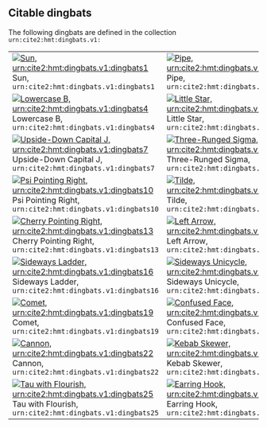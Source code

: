 
## Citable dingbats

The following dingbats are defined in the collection `urn:cite2:hmt:dingbats.v1:`

|   |   |   |
| ---  | ---  | ---  |
| [![Sun, `urn:cite2:hmt:dingbats.v1:dingbats1`](http://www.homermultitext.org/iipsrv?IIIF=/project/homer/pyramidal/deepzoom/hmt/vbbifolio/v1/vb_128v_129r.tif/pct:70.54,58.48999,0.9948,1.704/150,/0/default.jpg)](http://www.homermultitext.org/ict2/?urn=urn:cite2:hmt:vbbifolio.v1:vb_128v_129r@0.7054,0.5849,0.009948,0.01704)<br/>Sun, `urn:cite2:hmt:dingbats.v1:dingbats1` | [![Pipe, `urn:cite2:hmt:dingbats.v1:dingbats2`](http://www.homermultitext.org/iipsrv?IIIF=/project/homer/pyramidal/deepzoom/citebl/burney86imgs/v1/burney_ms_86_f083r.tif/pct:40.94999,64.07,5.6,2.411/150,/0/default.jpg)](http://www.homermultitext.org/ict2/?urn=urn:cite2:citebl:burney86imgs.v1:burney_ms_86_f083r@0.4095,0.6407,0.05600,0.02411)<br/>Pipe, `urn:cite2:hmt:dingbats.v1:dingbats2` | [![Reverse Pipe, `urn:cite2:hmt:dingbats.v1:dingbats3`](http://www.homermultitext.org/iipsrv?IIIF=/project/homer/pyramidal/deepzoom/citebl/burney86imgs/v1/burney_ms_86_f083r.tif/pct:29.16,65.97,3.705,2.22399/150,/0/default.jpg)](http://www.homermultitext.org/ict2/?urn=urn:cite2:citebl:burney86imgs.v1:burney_ms_86_f083r@0.2916,0.6597,0.03705,0.02224)<br/>Reverse Pipe, `urn:cite2:hmt:dingbats.v1:dingbats3` |
| [![Lowercase B, `urn:cite2:hmt:dingbats.v1:dingbats4`](http://www.homermultitext.org/iipsrv?IIIF=/project/homer/pyramidal/deepzoom/citebl/burney86imgs/v1/burney_ms_86_f083r.tif/pct:40.72,66.29,2.526,2.496/150,/0/default.jpg)](http://www.homermultitext.org/ict2/?urn=urn:cite2:citebl:burney86imgs.v1:burney_ms_86_f083r@0.4072,0.6629,0.02526,0.02496)<br/>Lowercase B, `urn:cite2:hmt:dingbats.v1:dingbats4` | [![Little Star, `urn:cite2:hmt:dingbats.v1:dingbats5`](http://www.homermultitext.org/iipsrv?IIIF=/project/homer/pyramidal/deepzoom/citebl/burney86imgs/v1/burney_ms_86_f083r.tif/pct:19.64,68.53,2.926,2.004/150,/0/default.jpg)](http://www.homermultitext.org/ict2/?urn=urn:cite2:citebl:burney86imgs.v1:burney_ms_86_f083r@0.1964,0.6853,0.02926,0.02004)<br/>Little Star, `urn:cite2:hmt:dingbats.v1:dingbats5` | [![Roman Numeral Two, `urn:cite2:hmt:dingbats.v1:dingbats6`](http://www.homermultitext.org/iipsrv?IIIF=/project/homer/pyramidal/deepzoom/citebl/burney86imgs/v1/burney_ms_86_f083r.tif/pct:18.50999,70.17999,4.67399,2.734/150,/0/default.jpg)](http://www.homermultitext.org/ict2/?urn=urn:cite2:citebl:burney86imgs.v1:burney_ms_86_f083r@0.1851,0.7018,0.04674,0.02734)<br/>Roman Numeral Two, `urn:cite2:hmt:dingbats.v1:dingbats6` |
| [![Upside-Down Capital J, `urn:cite2:hmt:dingbats.v1:dingbats7`](http://www.homermultitext.org/iipsrv?IIIF=/project/homer/pyramidal/deepzoom/citebl/burney86imgs/v1/burney_ms_86_f083r.tif/pct:35.87,73.09,3.263,2.343/150,/0/default.jpg)](http://www.homermultitext.org/ict2/?urn=urn:cite2:citebl:burney86imgs.v1:burney_ms_86_f083r@0.3587,0.7309,0.03263,0.02343)<br/>Upside-Down Capital J, `urn:cite2:hmt:dingbats.v1:dingbats7` | [![Three-Runged Sigma, `urn:cite2:hmt:dingbats.v1:dingbats8`](http://www.homermultitext.org/iipsrv?IIIF=/project/homer/pyramidal/deepzoom/citebl/burney86imgs/v1/burney_ms_86_f083r.tif/pct:34.42,75.16,4.905,2.496/150,/0/default.jpg)](http://www.homermultitext.org/ict2/?urn=urn:cite2:citebl:burney86imgs.v1:burney_ms_86_f083r@0.3442,0.7516,0.04905,0.02496)<br/>Three-Runged Sigma, `urn:cite2:hmt:dingbats.v1:dingbats8` | [![Cherry Pointing Left, `urn:cite2:hmt:dingbats.v1:dingbats9`](http://www.homermultitext.org/iipsrv?IIIF=/project/homer/pyramidal/deepzoom/citebl/burney86imgs/v1/burney_ms_86_f250r.tif/pct:62.15,45.77,3.406,2.49799/150,/0/default.jpg)](http://www.homermultitext.org/ict2/?urn=urn:cite2:citebl:burney86imgs.v1:burney_ms_86_f250r@0.6215,0.4577,0.03406,0.02498)<br/>Cherry Pointing Left, `urn:cite2:hmt:dingbats.v1:dingbats9` |
| [![Psi Pointing Right, `urn:cite2:hmt:dingbats.v1:dingbats10`](http://www.homermultitext.org/iipsrv?IIIF=/project/homer/pyramidal/deepzoom/citebl/burney86imgs/v1/burney_ms_86_f250r.tif/pct:61.05,65.86999,4.788,3.537/150,/0/default.jpg)](http://www.homermultitext.org/ict2/?urn=urn:cite2:citebl:burney86imgs.v1:burney_ms_86_f250r@0.6105,0.6587,0.04788,0.03537)<br/>Psi Pointing Right, `urn:cite2:hmt:dingbats.v1:dingbats10` | [![Tilde, `urn:cite2:hmt:dingbats.v1:dingbats11`](http://www.homermultitext.org/iipsrv?IIIF=/project/homer/pyramidal/deepzoom/citebl/burney86imgs/v1/burney_ms_86_f250r.tif/pct:60.99,61.4,3.798,3.228/150,/0/default.jpg)](http://www.homermultitext.org/ict2/?urn=urn:cite2:citebl:burney86imgs.v1:burney_ms_86_f250r@0.6099,0.6140,0.03798,0.03228)<br/>Tilde, `urn:cite2:hmt:dingbats.v1:dingbats11` | [![Grapevine, `urn:cite2:hmt:dingbats.v1:dingbats12`](http://www.homermultitext.org/iipsrv?IIIF=/project/homer/pyramidal/deepzoom/citebl/burney86imgs/v1/burney_ms_86_f250r.tif/pct:57.4,48.23,7.245,3.407/150,/0/default.jpg)](http://www.homermultitext.org/ict2/?urn=urn:cite2:citebl:burney86imgs.v1:burney_ms_86_f250r@0.5740,0.4823,0.07245,0.03407)<br/>Grapevine, `urn:cite2:hmt:dingbats.v1:dingbats12` |
| [![Cherry Pointing Right, `urn:cite2:hmt:dingbats.v1:dingbats13`](http://www.homermultitext.org/iipsrv?IIIF=/project/homer/pyramidal/deepzoom/citebl/burney86imgs/v1/burney_ms_86_f250r.tif/pct:61.05,65.86999,4.788,3.537/150,/0/default.jpg)](http://www.homermultitext.org/ict2/?urn=urn:cite2:citebl:burney86imgs.v1:burney_ms_86_f250r@0.6105,0.6587,0.04788,0.03537)<br/>Cherry Pointing Right, `urn:cite2:hmt:dingbats.v1:dingbats13` | [![Left Arrow, `urn:cite2:hmt:dingbats.v1:dingbats14`](http://www.homermultitext.org/iipsrv?IIIF=/project/homer/pyramidal/deepzoom/citebl/burney86imgs/v1/burney_ms_86_f250r.tif/pct:59.94,35.67,4.974,2.807/150,/0/default.jpg)](http://www.homermultitext.org/ict2/?urn=urn:cite2:citebl:burney86imgs.v1:burney_ms_86_f250r@0.5994,0.3567,0.04974,0.02807)<br/>Left Arrow, `urn:cite2:hmt:dingbats.v1:dingbats14` | [![Curvy Unequal Sign, `urn:cite2:hmt:dingbats.v1:dingbats15`](http://www.homermultitext.org/iipsrv?IIIF=/project/homer/pyramidal/deepzoom/citebl/burney86imgs/v1/burney_ms_86_f250r.tif/pct:60.37,32.72,4.35499,2.125/150,/0/default.jpg)](http://www.homermultitext.org/ict2/?urn=urn:cite2:citebl:burney86imgs.v1:burney_ms_86_f250r@0.6037,0.3272,0.04355,0.02125)<br/>Curvy Unequal Sign, `urn:cite2:hmt:dingbats.v1:dingbats15` |
| [![Sideways Ladder, `urn:cite2:hmt:dingbats.v1:dingbats16`](http://www.homermultitext.org/iipsrv?IIIF=/project/homer/pyramidal/deepzoom/citebl/burney86imgs/v1/burney_ms_86_f250r.tif/pct:58.51,29.87,7.781,3.34199/150,/0/default.jpg)](http://www.homermultitext.org/ict2/?urn=urn:cite2:citebl:burney86imgs.v1:burney_ms_86_f250r@0.5851,0.2987,0.07781,0.03342)<br/>Sideways Ladder, `urn:cite2:hmt:dingbats.v1:dingbats16` | [![Sideways Unicycle, `urn:cite2:hmt:dingbats.v1:dingbats17`](http://www.homermultitext.org/iipsrv?IIIF=/project/homer/pyramidal/deepzoom/citebl/burney86imgs/v1/burney_ms_86_f250r.tif/pct:58.53,25.94,5.965,2.45/150,/0/default.jpg)](http://www.homermultitext.org/ict2/?urn=urn:cite2:citebl:burney86imgs.v1:burney_ms_86_f250r@0.5853,0.2594,0.05965,0.02450)<br/>Sideways Unicycle, `urn:cite2:hmt:dingbats.v1:dingbats17` | [![Percent Sign, `urn:cite2:hmt:dingbats.v1:dingbats18`](http://www.homermultitext.org/iipsrv?IIIF=/project/homer/pyramidal/deepzoom/hmt/vbbifolio/v1/vb_303v_304r.tif/pct:9.372,65.62,0.9622,1.299/150,/0/default.jpg)](http://www.homermultitext.org/ict2/?urn=urn:cite2:hmt:vbbifolio.v1:vb_303v_304r@0.09372,0.6562,0.009622,0.01299)<br/>Percent Sign, `urn:cite2:hmt:dingbats.v1:dingbats18` |
| [![Comet, `urn:cite2:hmt:dingbats.v1:dingbats19`](http://www.homermultitext.org/iipsrv?IIIF=/project/homer/pyramidal/deepzoom/hmt/vbbifolio/v1/vb_303v_304r.tif/pct:8.139,60.66,1.383,1.765/150,/0/default.jpg)](http://www.homermultitext.org/ict2/?urn=urn:cite2:hmt:vbbifolio.v1:vb_303v_304r@0.08139,0.6066,0.01383,0.01765)<br/>Comet, `urn:cite2:hmt:dingbats.v1:dingbats19` | [![Confused Face, `urn:cite2:hmt:dingbats.v1:dingbats20`](http://www.homermultitext.org/iipsrv?IIIF=/project/homer/pyramidal/deepzoom/hmt/vbbifolio/v1/vb_303v_304r.tif/pct:7.74799,58.84,1.804,1.715/150,/0/default.jpg)](http://www.homermultitext.org/ict2/?urn=urn:cite2:hmt:vbbifolio.v1:vb_303v_304r@0.07748,0.5884,0.01804,0.01715)<br/>Confused Face, `urn:cite2:hmt:dingbats.v1:dingbats20` | [![Fish, `urn:cite2:hmt:dingbats.v1:dingbats21`](http://www.homermultitext.org/iipsrv?IIIF=/project/homer/pyramidal/deepzoom/hmt/vbbifolio/v1/vb_303v_304r.tif/pct:7.968,54.21,1.624,2.214/150,/0/default.jpg)](http://www.homermultitext.org/ict2/?urn=urn:cite2:hmt:vbbifolio.v1:vb_303v_304r@0.07968,0.5421,0.01624,0.02214)<br/>Fish, `urn:cite2:hmt:dingbats.v1:dingbats21` |
| [![Cannon, `urn:cite2:hmt:dingbats.v1:dingbats22`](http://www.homermultitext.org/iipsrv?IIIF=/project/homer/pyramidal/deepzoom/hmt/e3bifolio/v1/E3_293v_294r.tif/pct:72.28999,77.95,1.052,1.467/150,/0/default.jpg)](http://www.homermultitext.org/ict2/?urn=urn:cite2:hmt:e3bifolio.v1:E3_293v_294r@0.7229,0.7795,0.01052,0.01467)<br/>Cannon, `urn:cite2:hmt:dingbats.v1:dingbats22` | [![Kebab Skewer, `urn:cite2:hmt:dingbats.v1:dingbats23`](http://www.homermultitext.org/iipsrv?IIIF=/project/homer/pyramidal/deepzoom/citebl/burney86imgs/v1/burney_ms_86_f250r.tif/pct:4.149,74.37,5.263,2.49799/150,/0/default.jpg)](http://www.homermultitext.org/ict2/?urn=urn:cite2:citebl:burney86imgs.v1:burney_ms_86_f250r@0.04149,0.7437,0.05263,0.02498)<br/>Kebab Skewer, `urn:cite2:hmt:dingbats.v1:dingbats23` | [![Double Dashed Left Arrow, `urn:cite2:hmt:dingbats.v1:dingbats24`](http://www.homermultitext.org/iipsrv?IIIF=/project/homer/pyramidal/deepzoom/citebl/burney86imgs/v1/burney_ms_86_f250r.tif/pct:40.91,64.8,5.408,2.49799/150,/0/default.jpg)](http://www.homermultitext.org/ict2/?urn=urn:cite2:citebl:burney86imgs.v1:burney_ms_86_f250r@0.4091,0.6480,0.05408,0.02498)<br/>Double Dashed Left Arrow, `urn:cite2:hmt:dingbats.v1:dingbats24` |
| [![Tau with Flourish, `urn:cite2:hmt:dingbats.v1:dingbats25`](http://www.homermultitext.org/iipsrv?IIIF=/project/homer/pyramidal/deepzoom/citebl/burney86imgs/v1/burney_ms_86_f250r.tif/pct:6.068,80.91,3.096,1.995/150,/0/default.jpg)](http://www.homermultitext.org/ict2/?urn=urn:cite2:citebl:burney86imgs.v1:burney_ms_86_f250r@0.06068,0.8091,0.03096,0.01995)<br/>Tau with Flourish, `urn:cite2:hmt:dingbats.v1:dingbats25` | [![Earring Hook, `urn:cite2:hmt:dingbats.v1:dingbats26`](http://www.homermultitext.org/iipsrv?IIIF=/project/homer/pyramidal/deepzoom/citebl/burney86imgs/v1/burney_ms_86_f250r.tif/pct:40.76,82.04,4.479,2.51499/150,/0/default.jpg)](http://www.homermultitext.org/ict2/?urn=urn:cite2:citebl:burney86imgs.v1:burney_ms_86_f250r@0.4076,0.8204,0.04479,0.02515)<br/>Earring Hook, `urn:cite2:hmt:dingbats.v1:dingbats26` | [![Target, `urn:cite2:hmt:dingbats.v1:dingbats27`](http://www.homermultitext.org/iipsrv?IIIF=/project/homer/pyramidal/deepzoom/citebl/burney86imgs/v1/burney_ms_86_f250r.tif/pct:4.293,83.73,3.653,2.693/150,/0/default.jpg)](http://www.homermultitext.org/ict2/?urn=urn:cite2:citebl:burney86imgs.v1:burney_ms_86_f250r@0.04293,0.8373,0.03653,0.02693)<br/>Target, `urn:cite2:hmt:dingbats.v1:dingbats27` |